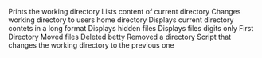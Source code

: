 Prints the working directory
Lists content of current directory
Changes working directory to users home directory
Displays current directory contets in a long format
Displays hidden files
Displays files digits only
First Directory
Moved files
Deleted betty
Removed a directory
Script that changes the working directory to the previous one
